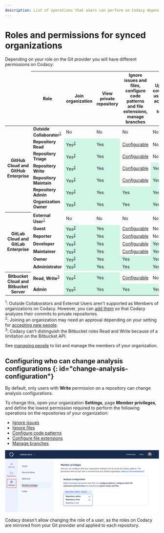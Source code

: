 ```yaml
---
description: List of operations that users can perform on Codacy depending on their permissions on the Git provider, and how to configure who can change analysis configurations.
---
```


# Roles and permissions for synced organizations

Depending on your role on the Git provider you will have different permissions on Codacy:

<style>
.yes {
  background-color: rgb(208, 247, 229);
}
</style>

<table>
  <thead>
    <tr>
      <td></td>
      <th>Role</th>
      <th>Join organization</th>
      <th>View private repository</th>
      <th>Ignore issues and files,<br/>configure code patterns and file extensions,<br/>manage branches</th>
      <th>Upload coverage<br/>using an account API token</th>
      <th>Configure repository</th>
      <th>Add repository</th>
      <th>Manage coding standards,<br/>Bulk copy patterns</th>
      <th>Invite and accept members,<br/>modify billing</th>
    </tr>
  </thead>
  <tbody>
    <!-- GitHub -->
    <tr>
      <th rowspan="7">GitHub Cloud and GitHub Enterprise</th>
      <td><strong>Outside Collaborator</strong><sup><a href="#note-1">1</a></sup></td>
      <td>No</td>
      <td>No</td>
      <td>No</td>
      <td>No</td>
      <td>No</td>
      <td>No</td>
      <td>No</td>
      <td>No</td>
    </tr>
    <tr>
      <td><strong>Repository Read</strong></td>
      <td class="yes">Yes<sup><a href="#note-2">2</a></sup></td>
      <td class="yes">Yes</td>
      <td><a href="#change-analysis-configuration">Configurable</a></td>
      <td>No</td>
      <td>No</td>
      <td>No</td>
      <td>No</td>
      <td>No</td>
    </tr>
    <tr>
      <td><strong>Repository Triage</strong></td>
      <td class="yes">Yes<sup><a href="#note-2">2</a></sup></td>
      <td class="yes">Yes</td>
      <td><a href="#change-analysis-configuration">Configurable</a></td>
      <td>No</td>
      <td>No</td>
      <td>No</td>
      <td>No</td>
      <td>No</td>
    </tr>
    <tr>
      <td><strong>Repository Write</strong></td>
      <td class="yes">Yes<sup><a href="#note-2">2</a></sup></td>
      <td class="yes">Yes</td>
      <td><a href="#change-analysis-configuration">Configurable</a></td>
      <td class="yes">Yes</td>
      <td class="yes">Yes</td>
      <td>No</td>
      <td>No</td>
      <td>No</td>
    </tr>
    <tr>
      <td><strong>Repository Maintain</strong></td>
      <td class="yes">Yes<sup><a href="#note-2">2</a></sup></td>
      <td class="yes">Yes</td>
      <td><a href="#change-analysis-configuration">Configurable</a></td>
      <td class="yes">Yes</td>
      <td class="yes">Yes</td>
      <td>No</td>
      <td>No</td>
      <td>No</td>
    </tr>
    <tr>
      <td><strong>Repository Admin</strong></td>
      <td class="yes">Yes<sup><a href="#note-2">2</a></sup></td>
      <td class="yes">Yes</td>
      <td class="yes">Yes</td>
      <td class="yes">Yes</td>
      <td class="yes">Yes</td>
      <td class="yes">Yes</td>
      <td>No</td>
      <td>No</td>
    </tr>
    <tr>
      <td><strong>Organization Owner</strong></td>
      <td class="yes">Yes<sup><a href="#note-2">2</a></sup></td>
      <td class="yes">Yes</td>
      <td class="yes">Yes</td>
      <td class="yes">Yes</td>
      <td class="yes">Yes</td>
      <td class="yes">Yes</td>
      <td class="yes">Yes</td>
      <td class="yes">Yes</td>
    </tr>
    <tr><td colspan="100%"><tr>
    <!-- GitLab -->
    <tr>
      <th rowspan="7">GitLab Cloud and GitLab Enterprise</th>
      <td><strong>External User</strong><sup><a href="#note-1">1</a></sup></td>
      <td>No</td>
      <td>No</td>
      <td>No</td>
      <td>No</td>
      <td>No</td>
      <td>No</td>
      <td>No</td>
      <td>No</td>
    </tr>
    <tr>
      <td><strong>Guest</strong></td>
      <td class="yes">Yes<sup><a href="#note-2">2</a></sup></td>
      <td class="yes">Yes</td>
      <td><a href="#change-analysis-configuration">Configurable</a></td>
      <td>No</td>
      <td>No</td>
      <td>No</td>
      <td>No</td>
      <td>No</td>
    </tr>
    <tr>
      <td><strong>Reporter</strong></td>
      <td class="yes">Yes<sup><a href="#note-2">2</a></sup></td>
      <td class="yes">Yes</td>
      <td><a href="#change-analysis-configuration">Configurable</a></td>
      <td>No</td>
      <td>No</td>
      <td>No</td>
      <td>No</td>
      <td>No</td>
    </tr>
    <tr>
      <td><strong>Developer</strong></td>
      <td class="yes">Yes<sup><a href="#note-2">2</a></sup></td>
      <td class="yes">Yes</td>
      <td><a href="#change-analysis-configuration">Configurable</a></td>
      <td class="yes">Yes</td>
      <td>No</td>
      <td>No</td>
      <td>No</td>
      <td>No</td>
    </tr>
    <tr>
      <td><strong>Maintainer</strong></td>
      <td class="yes">Yes<sup><a href="#note-2">2</a></sup></td>
      <td class="yes">Yes</td>
      <td><a href="#change-analysis-configuration">Configurable</a></td>
      <td class="yes">Yes</td>
      <td style="background-color: forestgreen;">Yes</td>
      <td style="background-color: forestgreen;">Yes</td>
      <td>No</td>
      <td>No</td>
    </tr>
    <tr>
      <td><strong>Owner</strong></td>
      <td class="yes">Yes<sup><a href="#note-2">2</a></sup></td>
      <td class="yes">Yes</td>
      <td class="yes">Yes</td>
      <td class="yes">Yes</td>
      <td class="yes">Yes</td>
      <td class="yes">Yes</td>
      <td class="yes">Yes</td>
      <td class="yes">Yes</td>
    </tr>
    <tr>
      <td><strong>Administrator</strong></td>
      <td class="yes">Yes<sup><a href="#note-2">2</a></sup></td>
      <td class="yes">Yes</td>
      <td class="yes">Yes</td>
      <td class="yes">Yes</td>
      <td class="yes">Yes</td>
      <td class="yes">Yes</td>
      <td class="yes">Yes</td>
      <td class="yes">Yes</td>
    </tr>
    <tr><td colspan="100%"><tr>
    <!-- Bitbucket -->
    <tr>
      <th rowspan="2">Bitbucket Cloud and Bitbucket Server</th>
      <td><strong>Read, Write</strong><sup><a href="#note-3">3</a></td>
      <td class="yes">Yes<sup><a href="#note-2">2</a></sup></td>
      <td class="yes">Yes</td>
      <td><a href="#change-analysis-configuration">Configurable</a></td>
      <td>No</td>
      <td>No</td>
      <td>No</td>
      <td>No</td>
      <td>No</td>
    </tr>
    <tr>
      <td><strong>Admin</strong></td>
      <td class="yes">Yes<sup><a href="#note-2">2</a></sup></td>
      <td class="yes">Yes</td>
      <td class="yes">Yes</td>
      <td class="yes">Yes</td>
      <td class="yes">Yes</td>
      <td class="yes">Yes</td>
      <td class="yes">Yes</td>
      <td class="yes">Yes</td>
    </tr>
  </tbody>
</table>

<sup id="note-1">1</sup>: Outside Collaborators and External Users aren't supported as Members of organizations on Codacy. However, you can [add them](managing-people.md#adding-people) so that Codacy analyzes their commits to private repositories.<br/>
<sup id="note-2">2</sup>: Joining an organization may need an approval depending on your setting for [accepting new people](managing-people.md#joining).<br/>
<sup id="note-3">3</sup>: Codacy can't distinguish the Bitbucket roles Read and Write because of a limitation on the Bitbucket API.

See [managing people](managing-people.md) to list and manage the members of your organization.

## Configuring who can change analysis configurations {: id="change-analysis-configuration"}

By default, only users with **Write** permission on a repository can change analysis configurations.

To change this, open your organization **Settings**, page **Member privileges**, and  define the lowest permission required to perform the following operations on the repositories of your organization:

-   [Ignore issues](../repositories/issues.md#ignoring-and-managing-issues)
-   [Ignore files](../repositories-configure/ignoring-files.md)
-   [Configure code patterns](../repositories-configure/configuring-code-patterns.md)
-   [Configure file extensions](../repositories-configure/file-extensions.md)
-   [Manage branches](../repositories-configure/managing-branches.md)

![Configuring who can change analysis configurations](images/organization-analysis-configuration.png)

Codacy doesn't allow changing the role of a user, as the roles on Codacy are mirrored from your Git provider and applied to each repository.
